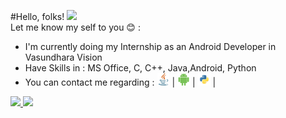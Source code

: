  #Hello, folks! <img src="https://raw.githubusercontent.com/MartinHeinz/MartinHeinz/master/wave.gif" width="30px"> <br>
Let me know my self to you :blush: :

- I'm currently doing my Internship as an Android Developer in Vasundhara Vision
- Have Skills in : MS Office, C, C++, Java,Android, Python
- You can contact me regarding : <code><img height="20" src="https://raw.githubusercontent.com/github/explore/80688e429a7d4ef2fca1e82350fe8e3517d3494d/topics/java/java.png"></code> |  <code><img height="20" src="https://raw.githubusercontent.com/github/explore/80688e429a7d4ef2fca1e82350fe8e3517d3494d/topics/android/android.png"></code> | <code><img height="20" src="https://raw.githubusercontent.com/github/explore/80688e429a7d4ef2fca1e82350fe8e3517d3494d/topics/python/python.png"></code> | 

<a href="https://github.com/Raj-Gandhi">
 <img src="https://github-readme-stats.vercel.app/api?username=Raj-Gandhi&show_icons=true&theme=radical"/>
</a>

<a href="https://github.com/Raj-Gandhi">
 <img src="https://github-readme-stats.vercel.app/api/top-langs/?username=Raj-Gandhi&show_icons=true&theme=radical&layout=compact"/>
</a>
